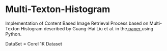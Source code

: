# Multi-Texton-Histogram

Implementation of Content Based Image Retrieval Process based on Multi-Texton Histogram described by Guang-Hai Liu et al. in the<a href = "https://www.sciencedirect.com/science/article/abs/pii/S0031320310000907"> paper </a>using Python.


DataSet = Corel 1K Dataset
